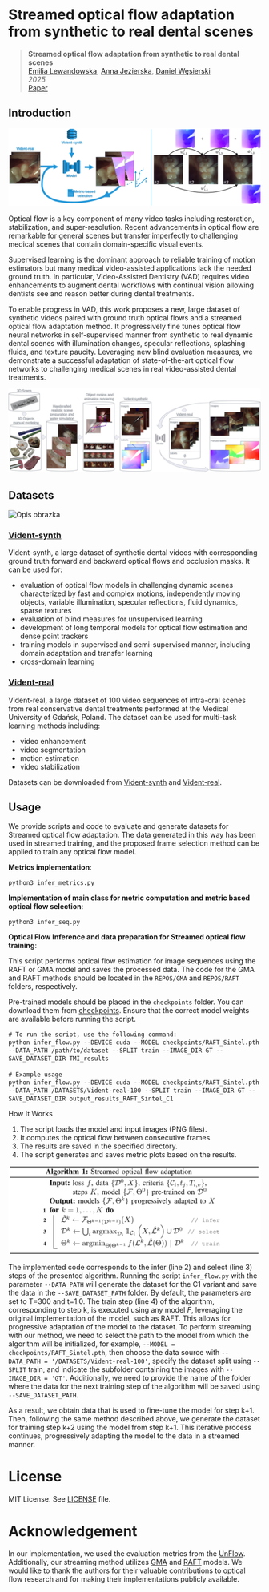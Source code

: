 # Streamed optical flow adaptation from synthetic to real dental scenes


> __Streamed optical flow adaptation from synthetic to real dental scenes__  
> [Emilia Lewandowska](https://mostwiedzy.pl/en/emilia-lewandowska,1103737-1), [Anna Jezierska](https://mostwiedzy.pl/en/anna-jezierska,447041-1), [Daniel Węsierski](https://mostwiedzy.pl/en/daniel-wesierski,444578-1)  
> _2025._  
> [Paper](https://)&nbsp;  



## Introduction
![Opis obrazka](vis/metric.png)

Optical flow is a key component of many video tasks including restoration, stabilization, and super-resolution. Recent advancements in optical flow are remarkable for general scenes but transfer imperfectly to challenging medical scenes that contain domain-specific visual events. 

Supervised learning is the dominant approach to reliable training of motion estimators but many medical video-assisted applications lack the needed ground truth. In particular, Video-Assisted Dentistry (VAD) requires video enhancements to augment dental workflows with continual vision allowing dentists see and reason better during dental treatments. 

To enable progress in VAD, this work proposes a new, large dataset of synthetic videos paired with ground truth optical flows and a streamed optical flow adaptation method. It progressively fine tunes optical flow neural networks in self-supervised manner from synthetic to real dynamic dental scenes with illumination changes, specular reflections, splashing fluids, and texture paucity. Leveraging new blind evaluation measures, we demonstrate a successful adaptation of state-of-the-art optical flow networks to challenging medical scenes in real video-assisted dental treatments.

![Opis obrazka](vis/flow_chart.jpg)


## Datasets

![Opis obrazka](vis/datasets.png)


### [Vident-synth](https://mostwiedzy.pl/pl/open-research-data/vident-synth-a-synthetic-intra-oral-video-dataset-for-optical-flow-estimation,104035052152797-0)

Vident-synth, a large dataset of synthetic dental videos with corresponding ground truth forward and backward optical flows and occlusion masks. It can be used for:
* evaluation of optical flow models in challenging dynamic scenes characterized by fast and complex motions, independently moving objects, variable illumination, specular reflections, fluid dynamics, sparse textures
* evaluation of blind measures for unsupervised learning
* development of long temporal models for optical flow estimation and dense point trackers
* training models in supervised and semi-supervised manner, including domain adaptation and transfer learning
* cross-domain learning

### [Vident-real](https://mostwiedzy.pl/pl/open-research-data/vident-real-an-intra-oral-video-dataset-for-multi-task-learning,104032256156938-0)

Vident-real, a large dataset of 100 video sequences of intra-oral scenes from real conservative dental treatments performed at the Medical University of Gdańsk, Poland. The dataset can be used for multi-task learning methods including:
* video enhancement
* video segmentation
* motion estimation
* video stabilization

Datasets can be downloaded from [Vident-synth](https://mostwiedzy.pl/pl/open-research-data/vident-synth-a-synthetic-intra-oral-video-dataset-for-optical-flow-estimation,104035052152797-0) and [Vident-real](https://mostwiedzy.pl/pl/open-research-data/vident-real-an-intra-oral-video-dataset-for-multi-task-learning,104032256156938-0).  

## Usage

We provide scripts and code to evaluate and generate datasets for Streamed optical flow adaptation. The data generated in this way has been used in streamed training, and the proposed frame selection method can be applied to train any optical flow model.

**Metrics implementation**: 
```shell
python3 infer_metrics.py
```

**Implementation of main class for metric computation and metric based optical flow selection**: 
```shell
python3 infer_seq.py
```

**Optical Flow Inference and data preparation for Streamed optical flow training**: 

This script performs optical flow estimation for image sequences using the RAFT or GMA model and saves the processed data. The code for the GMA and RAFT methods should be located in the `REPOS/GMA` and `REPOS/RAFT` folders, respectively. 

Pre-trained models should be placed in the `checkpoints` folder. You can download them from [checkpoints](). Ensure that the correct model weights are available before running the script.
```shell
# To run the script, use the following command:
python infer_flow.py --DEVICE cuda --MODEL checkpoints/RAFT_Sintel.pth --DATA_PATH /path/to/dataset --SPLIT train --IMAGE_DIR GT --SAVE_DATASET_DIR TMI_results

# Example usage
python infer_flow.py --DEVICE cuda --MODEL checkpoints/RAFT_Sintel.pth --DATA_PATH /DATASETS/Vident-real-100 --SPLIT train --IMAGE_DIR GT --SAVE_DATASET_DIR output_results_RAFT_Sintel_C1
```

How It Works
1. The script loads the model and input images (PNG files).
2. It computes the optical flow between consecutive frames.
3. The results are saved in the specified directory.
4. The script generates and saves metric plots based on the results.

![Algorithm:Streamed optical flow adaptation](vis/algo.png)

The implemented code corresponds to the infer (line 2) and select (line 3) steps of the presented algorithm. Running the script `infer_flow.py` with the parameter `--DATA_PATH` will generate the dataset for the C1 variant and save the data in the `--SAVE_DATASET_PATH` folder. By default, the parameters are set to T=300 and t=1.0. The train step (line 4) of the algorithm, corresponding to step k, is executed using any model *F*, leveraging the original implementation of the model, such as RAFT. This allows for progressive adaptation of the model to the dataset. To perform streaming with our method, we need to select the path to the model from which the algorithm will be initialized, for example, `--MODEL = checkpoints/RAFT_Sintel.pth`, then choose the data source with `--DATA_PATH = '/DATASETS/Vident-real-100'`, specify the dataset split using `--SPLIT` train, and indicate the subfolder containing the images with `--IMAGE_DIR = 'GT'`. Additionally, we need to provide the name of the folder where the data for the next training step of the algorithm will be saved using `--SAVE_DATASET_PATH`.

As a result, we obtain data that is used to fine-tune the model for step k+1. Then, following the same method described above, we generate the dataset for training step k+2 using the model from step k+1. This iterative process continues, progressively adapting the model to the data in a streamed manner.



# License
MIT License. See [LICENSE](LICENSE) file. 

# Acknowledgement
In our implementation, we used the evaluation metrics from the [UnFlow](https://github.com/simonmeister/UnFlow). Additionally, our streaming method utilizes  [GMA](https://github.com/zacjiang/GMA) and [RAFT](https://github.com/princeton-vl/RAFT) models. We would like to thank the authors for their valuable contributions to optical flow research and for making their implementations publicly available.








